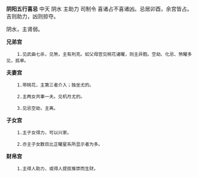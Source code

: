 **阴阳五行喜忌**
中天 阴水 主助力 司制令
喜诸占不喜诸凶。忌居卯酉，余宫皆占。
吉则助力，凶则掠夺。

阴水，主肾弱。

**兄弟宫**
```
    1.见武曲七杀，见煞，主有刑克。如父母宫见桃花诸曜，则主异胞。空劫、化忌、煞曜多见，孤单。

```

**夫妻宫**
```
    1.带桃花，主第三者介入；独坐尤的。

    2.主两女共事一夫。见机月尤的。

    3.见忌空劫，主离。
```

**子女宫**
```
    1.主子女得力，可以兴家。

    2.亦主子女数目比正曜星系所显示者为多。
```

**财帛宫**
```
    1.主得人助力，或得人提拔推崇而生财。
```